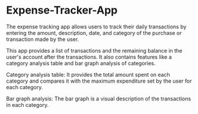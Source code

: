 # Expense-Tracker-App
The expense tracking app allows users to track their daily transactions by entering the amount, description, date, and category of the purchase or transaction made by the user.

This app provides a list of transactions and the remaining balance in the user's account after the transactions. It also contains features like a category analysis table and bar graph analysis of categories.

Category analysis table: It provides the total amount spent on each category and compares it with the maximum expenditure set by the user for each category.

Bar graph analysis: The bar graph is a visual description of the transactions in each category.
